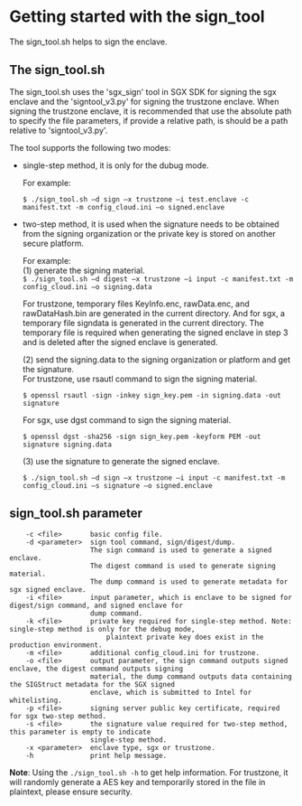 # Getting started with the sign_tool

The sign_tool.sh helps to sign the enclave.

## The sign_tool.sh

The sign_tool.sh uses the 'sgx_sign' tool in SGX SDK for signing the sgx enclave and the 'signtool_v3.py' for signing the trustzone enclave. When signing the trustzone enclave, it is recommended that use the absolute path to specify the file parameters, if provide a relative path, is should be a path relative to 'signtool_v3.py'.

The tool supports the following two modes:


- single-step method, it is only for the dubug mode.  

    For example:    

    `$ ./sign_tool.sh –d sign –x trustzone –i test.enclave -c manifest.txt -m config_cloud.ini –o signed.enclave `


- two-step method, it is used when the signature needs to be obtained from the signing organization or the private key is stored on another secure platform.  

    For example:  
    (1) generate the signing material.  
    `$ ./sign_tool.sh –d digest –x trustzone –i input -c manifest.txt -m config_cloud.ini –o signing.data `

    For trustzone, temporary files KeyInfo.enc, rawData.enc, and rawDataHash.bin are generated in the current directory. And for sgx, a temporary file signdata is generated in the current directory. The temporary file is required when generating the signed enclave in step 3 and is deleted after the signed enclave is generated.  

    (2) send the signing.data to the signing organization or platform and get the signature.  
    For trustzone, use rsautl command to sign the signing material.
    
	`$ openssl rsautl -sign -inkey sign_key.pem -in signing.data -out signature `
	
	For sgx, use dgst command to sign the signing material.
    
	`$ openssl dgst -sha256 -sign sign_key.pem -keyform PEM -out signature signing.data `
    
	(3) use the signature to generate the signed enclave.  
    
	`$ ./sign_tool.sh –d sign –x trustzone –i input -c manifest.txt -m config_cloud.ini –s signature –o signed.enclave `

## sign_tool.sh parameter

```
    -c <file>       basic config file.
    -d <parameter>  sign tool command, sign/digest/dump.
                    The sign command is used to generate a signed enclave.
		            The digest command is used to generate signing material.
		            The dump command is used to generate metadata for sgx signed enclave.
	-i <file>       input parameter, which is enclave to be signed for digest/sign command, and signed enclave for
	                dump command.
	-k <file>       private key required for single-step method. Note: single-step method is only for the debug mode,
                        plaintext private key does exist in the production environment.
	-m <file>       additional config_cloud.ini for trustzone.
	-o <file>       output parameter, the sign command outputs signed enclave, the digest command outputs signing
	                material, the dump command outputs data containing the SIGStruct metadata for the SGX signed
	                enclave, which is submitted to Intel for whitelisting.
	-p <file>       signing server public key certificate, required for sgx two-step method.
	-s <file>       the signature value required for two-step method, this parameter is empty to indicate
	                single-step method.
	-x <parameter>  enclave type, sgx or trustzone.
	-h              print help message.
```
**Note**: 
Using the `./sign_tool.sh -h` to get help information.
For trustzone, it will randomly generate a AES key and temporarily stored in the file in plaintext, please ensure security.

